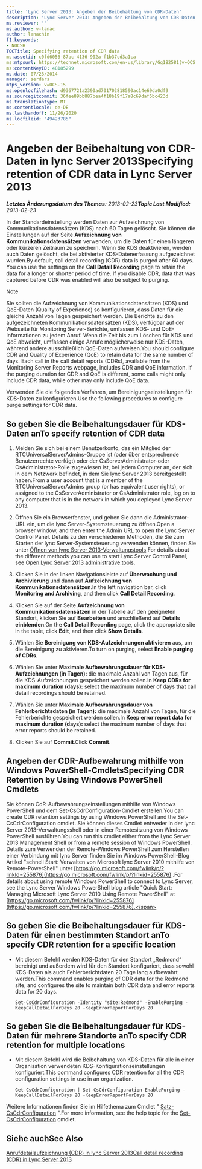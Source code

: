 ```yaml
---
title: 'Lync Server 2013: Angeben der Beibehaltung von CDR-Daten'
description: 'Lync Server 2013: Angeben der Beibehaltung von CDR-Daten'
ms.reviewer: ''
ms.author: v-lanac
author: lanachin
f1.keywords:
- NOCSH
TOCTitle: Specifying retention of CDR data
ms:assetid: c0fd6056-87bc-4136-902a-f1b37cd3a1ca
ms:mtpsurl: https://technet.microsoft.com/en-us/library/Gg182581(v=OCS.15)
ms:contentKeyID: 48185299
ms.date: 07/23/2014
manager: serdars
mtps_version: v=OCS.15
ms.openlocfilehash: d9367721a2390ad701702818590ac14e69da0df9
ms.sourcegitcommit: 36fee89bb887bea4f18b19f17a8c69daf5bc423d
ms.translationtype: MT
ms.contentlocale: de-DE
ms.lasthandoff: 11/26/2020
ms.locfileid: "49423785"
---
```

# <a name="specifying-retention-of-cdr-data-in-lync-server-2013"></a><span data-ttu-id="4f0a7-103">Angeben der Beibehaltung von CDR-Daten in lync Server 2013</span><span class="sxs-lookup"><span data-stu-id="4f0a7-103">Specifying retention of CDR data in Lync Server 2013</span></span>

<div data-xmlns="http://www.w3.org/1999/xhtml">

<div class="topic" data-xmlns="http://www.w3.org/1999/xhtml" data-msxsl="urn:schemas-microsoft-com:xslt" data-cs="https://msdn.microsoft.com/">

<div data-asp="https://msdn2.microsoft.com/asp">



</div>

<div id="mainSection">

<div id="mainBody"><span data-ttu-id="4f0a7-104">

<span> </span></span><span class="sxs-lookup"><span data-stu-id="4f0a7-104">

<span> </span></span></span>

<span data-ttu-id="4f0a7-105">_**Letztes Änderungsdatum des Themas:** 2013-02-23_</span><span class="sxs-lookup"><span data-stu-id="4f0a7-105">_**Topic Last Modified:** 2013-02-23_</span></span>

<span data-ttu-id="4f0a7-p101">In der Standardeinstellung werden Daten zur Aufzeichnung von Kommunikationsdatensätzen (KDS) nach 60 Tagen gelöscht. Sie können die Einstellungen auf der Seite **Aufzeichnung von Kommunikationsdatensätzen** verwenden, um die Daten für einen längeren oder kürzeren Zeitraum zu speichern. Wenn Sie KDS deaktivieren, werden auch Daten gelöscht, die bei aktivierter KDS-Datenerfassung aufgezeichnet wurden.</span><span class="sxs-lookup"><span data-stu-id="4f0a7-p101">By default, call detail recording (CDR) data is purged after 60 days. You can use the settings on the **Call Detail Recording** page to retain the data for a longer or shorter period of time. If you disable CDR, data that was captured before CDR was enabled will also be subject to purging.</span></span>

<div>


> [!NOTE]  
> <span data-ttu-id="4f0a7-p102">Sie sollten die Aufzeichnung von Kommunikationsdatensätzen (KDS) und QoE-Daten (Quality of Experience) so konfigurieren, dass Daten für die gleiche Anzahl von Tagen gespeichert werden. Die Berichte zu den aufgezeichneten Kommunikationsdatensätzen (KDS), verfügbar auf der Webseite für Monitoring Server-Berichte, umfassen KDS- und QoE-Informationen zu jedem Anruf. Wenn die Zeit bis zum Löschen für KDS und QoE abweicht, umfassen einige Anrufe möglicherweise nur KDS-Daten, während andere ausschließlich QoE-Daten aufweisen.</span><span class="sxs-lookup"><span data-stu-id="4f0a7-p102">You should configure CDR and Quality of Experience (QoE) to retain data for the same number of days. Each call in the call detail reports (CDRs), available from the Monitoring Server Reports webpage, includes CDR and QoE information. If the purging duration for CDR and QoE is different, some calls might only include CDR data, while other may only include QoE data.</span></span>



</div>

<span data-ttu-id="4f0a7-112">Verwenden Sie die folgenden Verfahren, um Bereinigungseinstellungen für KDS-Daten zu konfigurieren.</span><span class="sxs-lookup"><span data-stu-id="4f0a7-112">Use the following procedures to configure purge settings for CDR data.</span></span>

<div>

## <a name="to-specify-retention-of-cdr-data"></a><span data-ttu-id="4f0a7-113">So geben Sie die Beibehaltungsdauer für KDS-Daten an</span><span class="sxs-lookup"><span data-stu-id="4f0a7-113">To specify retention of CDR data</span></span>

1.  <span data-ttu-id="4f0a7-114">Melden Sie sich bei einem Benutzerkonto, das ein Mitglied der RTCUniversalServerAdmins-Gruppe ist (oder über entsprechende Benutzerrechte verfügt) oder der CsServerAdministrator-oder CsAdministrator-Rolle zugewiesen ist, bei jedem Computer an, der sich in dem Netzwerk befindet, in dem Sie lync Server 2013 bereitgestellt haben.</span><span class="sxs-lookup"><span data-stu-id="4f0a7-114">From a user account that is a member of the RTCUniversalServerAdmins group (or has equivalent user rights), or assigned to the CsServerAdministrator or CsAdministrator role, log on to any computer that is in the network in which you deployed Lync Server 2013.</span></span>

2.  <span data-ttu-id="4f0a7-115">Öffnen Sie ein Browserfenster, und geben Sie dann die Administrator-URL ein, um die lync Server-Systemsteuerung zu öffnen.</span><span class="sxs-lookup"><span data-stu-id="4f0a7-115">Open a browser window, and then enter the Admin URL to open the Lync Server Control Panel.</span></span> <span data-ttu-id="4f0a7-116">Details zu den verschiedenen Methoden, die Sie zum Starten der lync Server-Systemsteuerung verwenden können, finden Sie unter [Öffnen von lync Server 2013-Verwaltungstools](lync-server-2013-open-lync-server-administrative-tools.md).</span><span class="sxs-lookup"><span data-stu-id="4f0a7-116">For details about the different methods you can use to start Lync Server Control Panel, see [Open Lync Server 2013 administrative tools](lync-server-2013-open-lync-server-administrative-tools.md).</span></span>

3.  <span data-ttu-id="4f0a7-117">Klicken Sie in der linken Navigationsleiste auf **Überwachung und Archivierung** und dann auf **Aufzeichnung von Kommunikationsdatensätzen**.</span><span class="sxs-lookup"><span data-stu-id="4f0a7-117">In the left navigation bar, click **Monitoring and Archiving**, and then click **Call Detail Recording**.</span></span>

4.  <span data-ttu-id="4f0a7-118">Klicken Sie auf der Seite **Aufzeichnung von Kommunikationsdatensätzen** in der Tabelle auf den geeigneten Standort, klicken Sie auf **Bearbeiten** und anschließend auf **Details einblenden**.</span><span class="sxs-lookup"><span data-stu-id="4f0a7-118">On the **Call Detail Recording** page, click the appropriate site in the table, click **Edit**, and then click **Show Details**.</span></span>

5.  <span data-ttu-id="4f0a7-119">Wählen Sie **Bereinigung von KDS-Aufzeichnungen aktivieren** aus, um die Bereinigung zu aktivieren.</span><span class="sxs-lookup"><span data-stu-id="4f0a7-119">To turn on purging, select **Enable purging of CDRs**.</span></span>

6.  <span data-ttu-id="4f0a7-120">Wählen Sie unter **Maximale Aufbewahrungsdauer für KDS-Aufzeichnungen (in Tagen):** die maximale Anzahl von Tagen aus, für die KDS-Aufzeichnungen gespeichert werden sollen.</span><span class="sxs-lookup"><span data-stu-id="4f0a7-120">In **Keep CDRs for maximum duration (days):** select the maximum number of days that call detail recordings should be retained.</span></span>

7.  <span data-ttu-id="4f0a7-121">Wählen Sie unter **Maximale Aufbewahrungsdauer von Fehlerberichtsdaten (in Tagen):** die maximale Anzahl von Tagen, für die Fehlerberichte gespeichert werden sollen.</span><span class="sxs-lookup"><span data-stu-id="4f0a7-121">In **Keep error report data for maximum duration (days):** select the maximum number of days that error reports should be retained.</span></span>

8.  <span data-ttu-id="4f0a7-122">Klicken Sie auf **Commit**.</span><span class="sxs-lookup"><span data-stu-id="4f0a7-122">Click **Commit**.</span></span>

</div>

<div>

## <a name="specifying-cdr-retention-by-using-windows-powershell-cmdlets"></a><span data-ttu-id="4f0a7-123">Angeben der CDR-Aufbewahrung mithilfe von Windows PowerShell-Cmdlets</span><span class="sxs-lookup"><span data-stu-id="4f0a7-123">Specifying CDR Retention by Using Windows PowerShell Cmdlets</span></span>

<span data-ttu-id="4f0a7-124">Sie können CdR-Aufbewahrungseinstellungen mithilfe von Windows PowerShell und dem Set-CsCdrConfiguration-Cmdlet erstellen.</span><span class="sxs-lookup"><span data-stu-id="4f0a7-124">You can create CDR retention settings by using Windows PowerShell and the Set-CsCdrConfiguration cmdlet.</span></span> <span data-ttu-id="4f0a7-125">Sie können dieses Cmdlet entweder in der lync Server 2013-Verwaltungsshell oder in einer Remotesitzung von Windows PowerShell ausführen.</span><span class="sxs-lookup"><span data-stu-id="4f0a7-125">You can run this cmdlet either from the Lync Server 2013 Management Shell or from a remote session of Windows PowerShell.</span></span> <span data-ttu-id="4f0a7-126">Details zum Verwenden der Remote-Windows PowerShell zum Herstellen einer Verbindung mit lync Server finden Sie im Windows PowerShell-Blog Artikel "schnell Start: Verwalten von Microsoft lync Server 2010 mithilfe von Remote-PowerShell" unter [https://go.microsoft.com/fwlink/p/?linkId=255876](https://go.microsoft.com/fwlink/p/?linkid=255876) .</span><span class="sxs-lookup"><span data-stu-id="4f0a7-126">For details about using remote Windows PowerShell to connect to Lync Server, see the Lync Server Windows PowerShell blog article "Quick Start: Managing Microsoft Lync Server 2010 Using Remote PowerShell" at [https://go.microsoft.com/fwlink/p/?linkId=255876](https://go.microsoft.com/fwlink/p/?linkid=255876).</span></span>

<div>

## <a name="to-specify-cdr-retention-for-a-specific-location"></a><span data-ttu-id="4f0a7-127">So geben Sie die Beibehaltungsdauer für KDS-Daten für einen bestimmten Standort an</span><span class="sxs-lookup"><span data-stu-id="4f0a7-127">To specify CDR retention for a specific location</span></span>

  - <span data-ttu-id="4f0a7-128">Mit diesem Befehl werden KDS-Daten für den Standort „Redmond“ bereinigt und außerdem wird für den Standort konfiguriert, dass sowohl KDS-Daten als auch Fehlerberichtdaten 20 Tage lang aufbewahrt werden.</span><span class="sxs-lookup"><span data-stu-id="4f0a7-128">This command enables purging of CDR data for the Redmond site, and configures the site to maintain both CDR data and error reports data for 20 days.</span></span>
    
        Set-CsCdrConfiguration -Identity "site:Redmond" -EnablePurging -KeepCallDetailForDays 20 -KeepErrorReportForDays 20

</div>

<div>

## <a name="to-specify-cdr-retention-for-multiple-locations"></a><span data-ttu-id="4f0a7-129">So geben Sie die Beibehaltungsdauer für KDS-Daten für mehrere Standorte an</span><span class="sxs-lookup"><span data-stu-id="4f0a7-129">To specify CDR retention for multiple locations</span></span>

  - <span data-ttu-id="4f0a7-130">Mit diesem Befehl wird die Beibehaltung von KDS-Daten für alle in einer Organisation verwendeten KDS-Konfigurationseinstellungen konfiguriert.</span><span class="sxs-lookup"><span data-stu-id="4f0a7-130">This command configures CDR retention for all the CDR configuration settings in use in an organization.</span></span>
    
        Get-CsCdrConfiguration | Set-CsCdrConfiguration-EnablePurging -KeepCallDetailForDays 20 -KeepErrorReportForDays 20

</div>

<span data-ttu-id="4f0a7-131">Weitere Informationen finden Sie im Hilfethema zum Cmdlet " [Satz-CsCdrConfiguration](https://docs.microsoft.com/powershell/module/skype/Set-CsCdrConfiguration) ".</span><span class="sxs-lookup"><span data-stu-id="4f0a7-131">For more information, see the help topic for the [Set-CsCdrConfiguration](https://docs.microsoft.com/powershell/module/skype/Set-CsCdrConfiguration) cmdlet.</span></span>

</div>

<div>

## <a name="see-also"></a><span data-ttu-id="4f0a7-132">Siehe auch</span><span class="sxs-lookup"><span data-stu-id="4f0a7-132">See Also</span></span>


[<span data-ttu-id="4f0a7-133">Anrufdetailaufzeichnung (CDR) in lync Server 2013</span><span class="sxs-lookup"><span data-stu-id="4f0a7-133">Call detail recording (CDR) in Lync Server 2013</span></span>](lync-server-2013-call-detail-recording-cdr.md)  
  

<span data-ttu-id="4f0a7-134"></div>

</div>

<span> </span>

</div>

</div>

</span><span class="sxs-lookup"><span data-stu-id="4f0a7-134"></div>

</div>

<span> </span>

</div>

</div>

</span></span></div>

